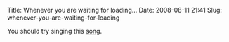 Title: Whenever you are waiting for loading...
Date: 2008-08-11 21:41
Slug: whenever-you-are-waiting-for-loading

You should try singing this [song][].

  [song]: http://www.youtube.com/watch?v=HZ5k5TIUiF8
